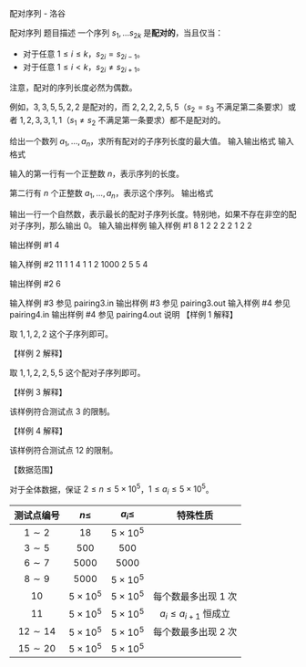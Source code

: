 



配对序列 - 洛谷














配对序列
题目描述
一个序列 $s_1,\ldots s_{2k}$ 是**配对的**，当且仅当：

- 对于任意 $1\le i \le k$，$s_{2i}=s_{2i-1}$。
- 对于任意 $1\le i<k$，$s_{2i}\ne s_{2i+1}$。

注意，配对的序列长度必然为偶数。

例如，$3,3,5,5,2,2$ 是配对的，而 $2,2,2,2,5,5$（$s_2=s_3$ 不满足第二条要求）或者 $1,2,3,3,1,1$（$s_1\ne s_2$ 不满足第一条要求）都不是配对的。

给出一个数列 $a_1,\ldots, a_n$，求所有配对的子序列长度的最大值。
输入输出格式
输入格式

输入的第一行有一个正整数 $n$，表示序列的长度。

第二行有 $n$ 个正整数 $a_1,\ldots,a_n$，表示这个序列。
输出格式

输出一行一个自然数，表示最长的配对子序列长度。特别地，如果不存在非空的配对子序列，那么输出 $0$。
输入输出样例
输入样例 #1
8
1 2 2 2 2 1 2 2

输出样例 #1
4

输入样例 #2
11
1 1 4 1 1 2 1000 2 5 5 4

输出样例 #2
6

输入样例 #3
参见 pairing3.in
输出样例 #3
参见 pairing3.out
输入样例 #4
参见 pairing4.in
输出样例 #4
参见 pairing4.out
说明
【样例 1 解释】

取 $1,1,2,2$ 这个子序列即可。

【样例 2 解释】

取 $1,1,2,2,5,5$ 这个配对子序列即可。

【样例 3 解释】

该样例符合测试点 $3$ 的限制。

【样例 4 解释】

该样例符合测试点 $12$ 的限制。

【数据范围】

对于全体数据，保证 $2\le n\le 5\times 10^5$，$1\le a_i\le 5\times 10^5$。

|测试点编号|$n\le$|$a_i\le$|特殊性质|
|:-:|:-:|:-:|:-:|
|$1\sim 2$|$18$|$5\times 10^5$||
|$3\sim 5$|$500$|$500$||
|$6\sim 7$|$5000$|$5000$||
|$8\sim 9$|$5000$|$5\times 10^5$||
|$10$|$5\times 10^5$|$5\times 10^5$|每个数最多出现 $1$ 次|
|$11$|$5\times 10^5$|$5\times 10^5$|$a_i\le a_{i+1}$ 恒成立|
|$12\sim 14$|$5\times 10^5$|$5\times 10^5$|每个数最多出现 $2$ 次|
|$15\sim 20$|$5\times 10^5$|$5\times 10^5$||






